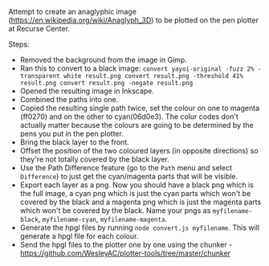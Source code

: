 Attempt to create an anaglyphic image (https://en.wikipedia.org/wiki/Anaglyph_3D) to be plotted on the pen plotter at Recurse Center.

Steps:

- Removed the background from the image in Gimp.
- Ran this to convert to a black image:
  `convert yayoi-original -fuzz 2% -transparent white result.png
convert result.png -threshold 41% result.png
convert result.png -negate result.png`
- Opened the resulting image in Inkscape.
- Combined the paths into one.
- Copied the resulting single path twice, set the colour on one to magenta (ff0270) and on the other to cyan(06d0e3). The colur codes don't actually matter because the colours are going to be determined by the pens you put in the pen plotter.
- Bring the black layer to the front.
- Offset the position of the two coloured layers (in opposite directions) so they're not totally covered by the black layer.
- Use the Path Difference feature (go to the `Path` menu and select `Difference`) to just get the cyan/magenta parts that will be visible.
- Export each layer as a png. Now you should have a black png which is the full image, a cyan png which is just the cyan parts which won't be covered by the black and a magenta png which is just the magenta parts which won't be covered by the black. Name your pngs as `myfilename-black`, `myfilename-cyan`, `myfilename-magenta`.
- Generate the hpgl files by running `node convert.js myfilename`. This will generate a hpgl file for each colour.
- Send the hpgl files to the plotter one by one using the chunker - https://github.com/WesleyAC/plotter-tools/tree/master/chunker
